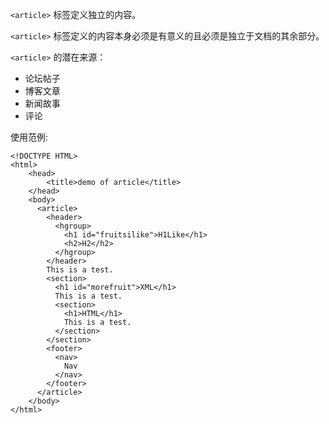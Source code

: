`<article>` 标签定义独立的内容。

`<article>` 标签定义的内容本身必须是有意义的且必须是独立于文档的其余部分。

`<article>` 的潜在来源： 
  
- 论坛帖子  
- 博客文章   
- 新闻故事   
- 评论   

使用范例:
    
    <!DOCTYPE HTML>
    <html>
        <head>
            <title>demo of article</title>
        </head>
        <body>
          <article>
            <header>
              <hgroup>
                <h1 id="fruitsilike">H1Like</h1>
                <h2>H2</h2>
              </hgroup>
            </header>
            This is a test.
            <section>
              <h1 id="morefruit">XML</h1>
              This is a test.
              <section>
                <h1>HTML</h1>
                This is a test.
              </section>
            </section>
            <footer>
              <nav>
                Nav
              </nav>
            </footer>
          </article>
        </body>
    </html>